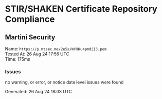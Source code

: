 # STIR/SHAKEN Certificate Repository Compliance

## Martini Security

Name: `https://p.mtsec.me/2e5a/WYXHu4pmdiI3.pem`\
Tested At: 26 Aug 24 17:56 UTC\
Time: 175ms

### Issues

no warning, or error, or notice date level issues were found

Generated: 26 Aug 24 18:03 UTC